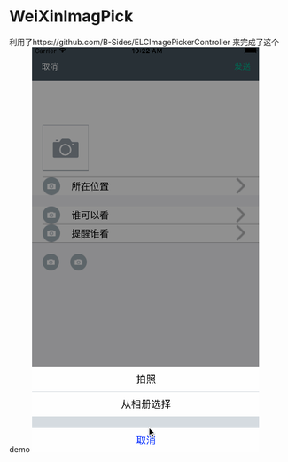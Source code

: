 # WeiXinImagPick
利用了https://github.com/B-Sides/ELCImagePickerController 来完成了这个demo
![](https://github.com/huangdi594/WeiXinImagPick/raw/master/Untitled.gif)  
